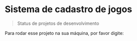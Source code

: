 # Sistema de cadastro de jogos

> Status de projetos de desenvolvimento 

Para rodar esse projeto na sua máquina, por favor digite:

```node app.js
```

